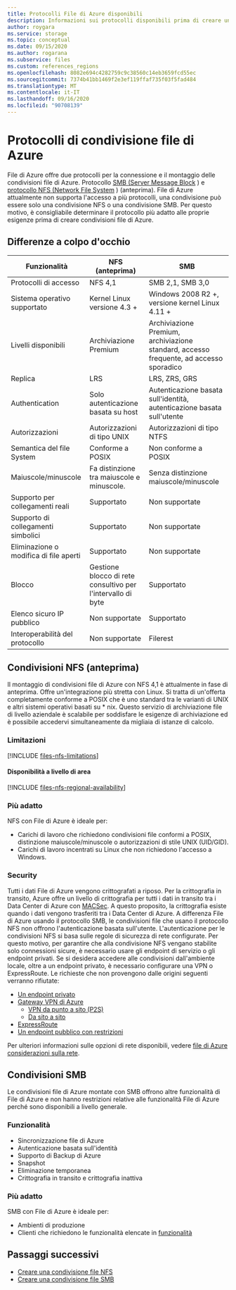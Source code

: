```yaml
---
title: Protocolli File di Azure disponibili
description: Informazioni sui protocolli disponibili prima di creare una condivisione file di Azure.
author: roygara
ms.service: storage
ms.topic: conceptual
ms.date: 09/15/2020
ms.author: rogarana
ms.subservice: files
ms.custom: references_regions
ms.openlocfilehash: 8082e694c4282759c9c38560c14eb3659fcd55ec
ms.sourcegitcommit: 7374b41bb1469f2e3ef119ffaf735f03f5fad484
ms.translationtype: MT
ms.contentlocale: it-IT
ms.lasthandoff: 09/16/2020
ms.locfileid: "90708139"
---
```

# <a name="azure-file-share-protocols"></a>Protocolli di condivisione file di Azure

File di Azure offre due protocolli per la connessione e il montaggio delle condivisioni file di Azure. Protocollo [SMB (Server Message Block](https://msdn.microsoft.com/library/windows/desktop/aa365233.aspx) ) e [protocollo NFS (Network File System](https://en.wikipedia.org/wiki/Network_File_System) ) (anteprima). File di Azure attualmente non supporta l'accesso a più protocolli, una condivisione può essere solo una condivisione NFS o una condivisione SMB. Per questo motivo, è consigliabile determinare il protocollo più adatto alle proprie esigenze prima di creare condivisioni file di Azure.

## <a name="differences-at-a-glance"></a>Differenze a colpo d'occhio

|Funzionalità  |NFS (anteprima)  |SMB  |
|---------|---------|---------|
|Protocolli di accesso     |NFS 4,1         |SMB 2,1, SMB 3,0         |
|Sistema operativo supportato     |Kernel Linux versione 4.3 +         |Windows 2008 R2 +, versione kernel Linux 4.11 +         |
|Livelli disponibili     |Archiviazione Premium         |Archiviazione Premium, archiviazione standard, accesso frequente, ad accesso sporadico         |
|Replica     |LRS         |LRS, ZRS, GRS         |
|Authentication     |Solo autenticazione basata su host        |Autenticazione basata sull'identità, autenticazione basata sull'utente         |
|Autorizzazioni     |Autorizzazioni di tipo UNIX         |Autorizzazioni di tipo NTFS         |
|Semantica del file System     |Conforme a POSIX         |Non conforme a POSIX         |
|Maiuscole/minuscole     |Fa distinzione tra maiuscole e minuscole.         |Senza distinzione maiuscole/minuscole         |
|Supporto per collegamenti reali     |Supportato         |Non supportate         |
|Supporto di collegamenti simbolici     |Supportato         |Non supportate         |
|Eliminazione o modifica di file aperti     |Supportato         |Non supportate         |
|Blocco     |Gestione blocco di rete consultivo per l'intervallo di byte         |Supportato         |
|Elenco sicuro IP pubblico | Non supportate | Supportato|
|Interoperabilità del protocollo| Non supportate | Filerest|

## <a name="nfs-shares-preview"></a>Condivisioni NFS (anteprima)

Il montaggio di condivisioni file di Azure con NFS 4,1 è attualmente in fase di anteprima. Offre un'integrazione più stretta con Linux. Si tratta di un'offerta completamente conforme a POSIX che è uno standard tra le varianti di UNIX e altri sistemi operativi basati su * nix. Questo servizio di archiviazione file di livello aziendale è scalabile per soddisfare le esigenze di archiviazione ed è possibile accedervi simultaneamente da migliaia di istanze di calcolo.

### <a name="limitations"></a>Limitazioni

[!INCLUDE [files-nfs-limitations](../../../includes/files-nfs-limitations.md)]

#### <a name="regional-availability"></a>Disponibilità a livello di area

[!INCLUDE [files-nfs-regional-availability](../../../includes/files-nfs-regional-availability.md)]

### <a name="best-suited"></a>Più adatto

NFS con File di Azure è ideale per:

- Carichi di lavoro che richiedono condivisioni file conformi a POSIX, distinzione maiuscole/minuscole o autorizzazioni di stile UNIX (UID/GID).
- Carichi di lavoro incentrati su Linux che non richiedono l'accesso a Windows.

### <a name="security"></a>Security

Tutti i dati File di Azure vengono crittografati a riposo. Per la crittografia in transito, Azure offre un livello di crittografia per tutti i dati in transito tra i Data Center di Azure con [MACSec](https://en.wikipedia.org/wiki/IEEE_802.1AE). A questo proposito, la crittografia esiste quando i dati vengono trasferiti tra i Data Center di Azure. A differenza File di Azure usando il protocollo SMB, le condivisioni file che usano il protocollo NFS non offrono l'autenticazione basata sull'utente. L'autenticazione per le condivisioni NFS si basa sulle regole di sicurezza di rete configurate. Per questo motivo, per garantire che alla condivisione NFS vengano stabilite solo connessioni sicure, è necessario usare gli endpoint di servizio o gli endpoint privati. Se si desidera accedere alle condivisioni dall'ambiente locale, oltre a un endpoint privato, è necessario configurare una VPN o ExpressRoute. Le richieste che non provengono dalle origini seguenti verranno rifiutate:

- [Un endpoint privato](storage-files-networking-overview.md#private-endpoints)
- [Gateway VPN di Azure](../../vpn-gateway/vpn-gateway-about-vpngateways.md)
    - [VPN da punto a sito (P2S)](../../vpn-gateway/point-to-site-about.md)
    - [Da sito a sito](https://docs.microsoft.com/azure/vpn-gateway/design#s2smulti)
- [ExpressRoute](../../expressroute/expressroute-introduction.md)
- [Un endpoint pubblico con restrizioni](storage-files-networking-overview.md#storage-account-firewall-settings)

Per ulteriori informazioni sulle opzioni di rete disponibili, vedere [file di Azure considerazioni sulla rete](storage-files-networking-overview.md).

## <a name="smb-shares"></a>Condivisioni SMB

Le condivisioni file di Azure montate con SMB offrono altre funzionalità di File di Azure e non hanno restrizioni relative alle funzionalità File di Azure perché sono disponibili a livello generale.

### <a name="features"></a>Funzionalità

- Sincronizzazione file di Azure
- Autenticazione basata sull'identità
- Supporto di Backup di Azure
- Snapshot
- Eliminazione temporanea
- Crittografia in transito e crittografia inattiva

### <a name="best-suited"></a>Più adatto

SMB con File di Azure è ideale per:

- Ambienti di produzione
- Clienti che richiedono le funzionalità elencate in [funzionalità](#features)

## <a name="next-steps"></a>Passaggi successivi

- [Creare una condivisione file NFS](storage-files-how-to-create-nfs-shares.md)
- [Creare una condivisione file SMB](storage-how-to-create-file-share.md)